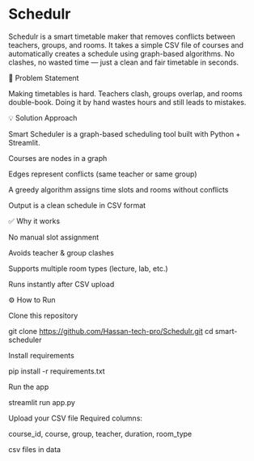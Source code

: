 # Schedulr
Schedulr is a smart timetable maker that removes conflicts between teachers, groups, and rooms. It takes a simple CSV file of courses and automatically creates a schedule using graph-based algorithms. No clashes, no wasted time — just a clean and fair timetable in seconds.

📌 Problem Statement

Making timetables is hard. Teachers clash, groups overlap, and rooms double-book. Doing it by hand wastes hours and still leads to mistakes.

💡 Solution Approach

Smart Scheduler is a graph-based scheduling tool built with Python + Streamlit.

Courses are nodes in a graph

Edges represent conflicts (same teacher or same group)

A greedy algorithm assigns time slots and rooms without conflicts

Output is a clean schedule in CSV format

✅ Why it works

No manual slot assignment

Avoids teacher & group clashes

Supports multiple room types (lecture, lab, etc.)

Runs instantly after CSV upload

⚙️ How to Run

Clone this repository

git clone https://github.com/Hassan-tech-pro/Schedulr.git
cd smart-scheduler


Install requirements

pip install -r requirements.txt


Run the app

streamlit run app.py


Upload your CSV file
Required columns:

course_id, course, group, teacher, duration, room_type

csv files in data
